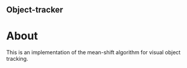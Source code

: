 ## Object-tracker

# About
This is an implementation of the mean-shift algorithm
for visual object tracking.


